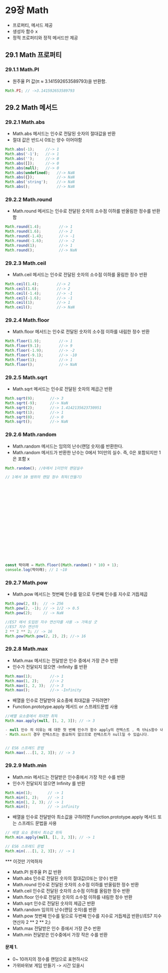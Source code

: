# 29장 Math

- 프로퍼티, 메서드 제공
- 생성자 함수 x
- 정적 프로퍼티와 정적 메서드만 제공

## 29.1 Math 프로퍼티
### 29.1.1 Math.PI
- 원주율 PI 값(π ≈ 3.141592653589793)을 반환함.
```js
Math.PI; // ->3.141592653589793
````

## 29.2 Math 메서드

### 29.2.1 Math.abs
- Math.abs 메서드는 인수로 전달된 숫자의 절대값을 반환
- 절대 값은 반드시 0또는 양수 이어야함
```js
Math.abs(-1);     //-> 1
Math.abs('-1');   //-> 1
Math.abs('');     //-> 0
Math.abs([]);     //-> 0
Math.abs(null);   //-> 0
Math.abs(undefined);   //-> NaN
Math.abs({});          //-> NaN
Math.abs('string');    //-> NaN
Math.abs();            //-> NaN
```

### 29.2.2 Math.round
- Math.round 메서드는 인수로 전달된 숫자의 소수점 이하를 반올림한 정수를 반환함
```js
Math.round(1.4);        //-> 1
Math.round(1.6);        //-> 2
Math.round(-1.4);       //-> -1
Math.round(-1.6);       //-> -2
Math.round(1);          //-> 1
Math.round();           //-> NaN
```

### 29.2.3 Math.ceil
- Math.ceil 메서드는 인수로 전달된 숫자의 소수점 이하를 올림한 정수 반환
```js
Math.ceil(1.4);        //-> 2
Math.ceil(1.6);        //-> 2
Math.ceil(-1.4);       //-> -1
Math.ceil(-1.6);       //-> -1
Math.ceil(1);          //-> 1
Math.ceil();           //-> NaN
```

### 29.2.4 Math.floor
- Math.floor 메서드는 인수로 전달된 숫자의 소수점 이하를 내림한 정수 반환
```js
Math.floor(1.9);        //-> 1
Math.floor(9.1);        //-> 9
Math.floor(-1.9);       //-> -2
Math.floor(-9.1);       //-> -10
Math.floor(1);          //-> 1
Math.floor();           //-> NaN
```

### 29.2.5 Math.sqrt
- Math.sqrt 메서드는 인수로 전달된 숫자의 제곱근 반환
```js
Math.sqrt(9);       //-> 3
Math.sqrt(-9);      //-> NaN
Math.sqrt(2);       //-> 1.4142135623730951
Math.sqrt(1);       //-> 1
Math.sqrt(0);       //-> 0
Math.sqrt();        //-> NaN
```

### 29.2.6 Math.random
- Math.random 메서드는 임의의 난수(랜덤 숫자)를 반환한다.
- Math.random 메서드가 반환한 난수는 0에서 1미만의 실수. 즉, 0은 포함되지만 1은 포함 x
```js
Math.random(); //0에서 1미만의 랜덤실수

// 1에서 10 범위의 랜덤 정수 취득(만들기)



















const 막이래 = Math.floor((Math.random() * 10) + 1);
console.log(막이래); // 1 ~10
```
### 29.2.7 Math.pow
- Math.pow 메서드는 첫번째 인수를 밑으로 두번째 인수를 지수로 거듭제곱
```js
Math.pow(2, 8);  // -> 256
Math.pow(2, -1); // -> 1/2 -> 0.5
Math.pow(2);     // -> NaN

//ES7 에서 도입된 지수 연산자를 사용 -> 가독성 굿
//ES7 지수 연산자
2 ** 2 ** 2; // -> 16
Math.pow(Math.pow(2, 2), 2); //-> 16
```
### 29.2.8 Math.max
- Math.max 메서드는 전달받은 인수 중에서 가장 큰수 반환
- 인수가 전달되지 않으면 -Infinity 를 반환
```js
Math.max(1);        //-> 1
Math.max(1, 2);     //-> 2
Math.max(1, 2, 3);  //-> 3
Math.max();         //-> -Infinity
````
- 배열을 인수로 전달받아 요소중에 최대값을 구하려면?
- Function.prototype.apply 메서드 or 스프레드문법 사용
```js
//배열 요소중에서 최대한 취득
Math.max.apply(null, [1, 2, 3]); // -> 3

- null 인수 의 이유는 에 대한 첫 번째 인수가 함수 apply의 컨텍스트 , 즉 this함수 내부에 할당될 값이기 때문입니다. 
- Math.max의 경우 컨텍스트는 중요하지 않으므로 컨텍스트가 null일 수 있습니다. 


// ES6 스프레드 문법
Math.max(...[1, 2, 3]); // -> 3
```


### 29.2.9 Math.min
- Math.min 메서드는 전달받은 인수중에서 가장 작은 수를 반환
- 인수가 전달되지 않으면 Infinity 를 반환
```js
Math.min(1);       // -> 1
Math.min(1, 2);    // -> 1
Math.min(1, 2, 3); // -> 1
Math.min();        // -> infinity
````
- 배열을 인수로 전달받아 최소값을 구하려면 Function.prototype.apply 메서드 또는 스프레드 문법을 사용
```js
// 배열 요소 중에서 최소값 취득
Math.min.apply(null, [1, 2, 3]); // -> 1

// ES6 스프레드 문법
Math.min(...[1, 2, 3]); // -> 1
```

*** 이것만 기억하자
- Math.PI 원주율 PI 값 반환
- Math.abs 인수로 전달된 숫자의 절대값(0또는 양수) 반환
- Math.round 인수로 전달된 숫자의 소수점 이하를 반올림한 정수 반환
- Math.ceil 인수로 전달된 숫자의 소수점 이하를 올림한 정수 반환
- Math.floor 인수로 전달된 숫자의 소수점 이하를 내림한 정수 반환
- Math.sqrt 인수로 전달된 숫자의 제곱근 반환
- Math.random 임의의 난수(랜덤 숫자)를 반환
- Math.pow 첫번째 인수를 밑으로 두번째 인수를 지수로 거듭제곱 반환(//ES7 지수 연산자
2 ** 2 ** 2;)
- Math.max 전달받은 인수 중에서 가장 큰수 반환
- Math.min 전달받은 인수중에서 가장 작은 수를 반환

#### 문제 1.
- 0~ 10까지의 정수를 랜덤으로 표현하시오
- 가위바위보 게임 만들기 -> 시간 있을시